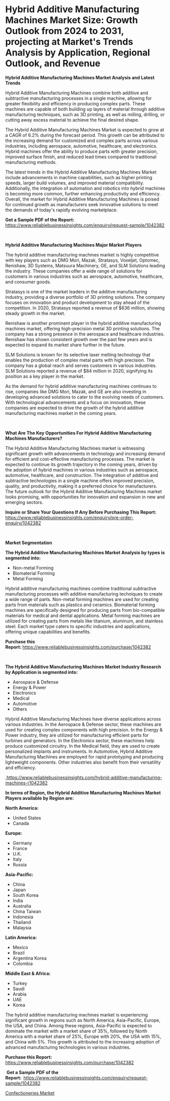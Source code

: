 <p><h1>Hybrid Additive Manufacturing Machines Market Size: Growth Outlook from 2024 to 2031, projecting at Market's Trends Analysis by Application, Regional Outlook, and Revenue</h1></p><p><strong>Hybrid Additive Manufacturing Machines Market Analysis and Latest Trends</strong></p>
<p><p>Hybrid Additive Manufacturing Machines combine both additive and subtractive manufacturing processes in a single machine, allowing for greater flexibility and efficiency in producing complex parts. These machines are capable of both building up layers of material through additive manufacturing techniques, such as 3D printing, as well as milling, drilling, or cutting away excess material to achieve the final desired shape.</p><p>The Hybrid Additive Manufacturing Machines Market is expected to grow at a CAGR of 6.2% during the forecast period. This growth can be attributed to the increasing demand for customized and complex parts across various industries, including aerospace, automotive, healthcare, and electronics. Hybrid machines offer the ability to produce parts with greater precision, improved surface finish, and reduced lead times compared to traditional manufacturing methods.</p><p>The latest trends in the Hybrid Additive Manufacturing Machines Market include advancements in machine capabilities, such as higher printing speeds, larger build volumes, and improved material compatibility. Additionally, the integration of automation and robotics into hybrid machines is becoming more common, further enhancing productivity and efficiency. Overall, the market for Hybrid Additive Manufacturing Machines is poised for continued growth as manufacturers seek innovative solutions to meet the demands of today's rapidly evolving marketplace.</p></p>
<p><strong>Get a Sample PDF of the Report:&nbsp;</strong> <a href="https://www.reliablebusinessinsights.com/enquiry/request-sample/1042382">https://www.reliablebusinessinsights.com/enquiry/request-sample/1042382</a></p>
<p>&nbsp;</p>
<p><strong>Hybrid Additive Manufacturing Machines Major Market Players</strong></p>
<p><p>The hybrid additive manufacturing machines market is highly competitive with key players such as DMG Mori, Mazak, Stratasys, Voxeljet, Optomec, Renishaw, 3D Systems, Matsuura Machinery, GE, and SLM Solutions leading the industry. These companies offer a wide range of solutions for customers in various industries such as aerospace, automotive, healthcare, and consumer goods.</p><p>Stratasys is one of the market leaders in the additive manufacturing industry, providing a diverse portfolio of 3D printing solutions. The company focuses on innovation and product development to stay ahead of the competition. In 2020, Stratasys reported a revenue of $636 million, showing steady growth in the market.</p><p>Renishaw is another prominent player in the hybrid additive manufacturing machines market, offering high-precision metal 3D printing solutions. The company has a strong presence in the aerospace and healthcare industries. Renishaw has shown consistent growth over the past few years and is expected to expand its market share further in the future.</p><p>SLM Solutions is known for its selective laser melting technology that enables the production of complex metal parts with high precision. The company has a global reach and serves customers in various industries. SLM Solutions reported a revenue of $84 million in 2020, signifying its position as a key player in the market.</p><p>As the demand for hybrid additive manufacturing machines continues to rise, companies like DMG Mori, Mazak, and GE are also investing in developing advanced solutions to cater to the evolving needs of customers. With technological advancements and a focus on innovation, these companies are expected to drive the growth of the hybrid additive manufacturing machines market in the coming years.</p></p>
<p>&nbsp;</p>
<p><strong>What Are The Key Opportunities For Hybrid Additive Manufacturing Machines Manufacturers?</strong></p>
<p><p>The Hybrid Additive Manufacturing Machines market is witnessing significant growth with advancements in technology and increasing demand for efficient and cost-effective manufacturing processes. The market is expected to continue its growth trajectory in the coming years, driven by the adoption of hybrid machines in various industries such as aerospace, automotive, healthcare, and construction. The integration of additive and subtractive technologies in a single machine offers improved precision, quality, and productivity, making it a preferred choice for manufacturers. The future outlook for the Hybrid Additive Manufacturing Machines market looks promising, with opportunities for innovation and expansion in new and emerging sectors.</p></p>
<p><strong>Inquire or Share Your Questions If Any Before Purchasing This Report:</strong> <a href="https://www.reliablebusinessinsights.com/enquiry/pre-order-enquiry/1042382">https://www.reliablebusinessinsights.com/enquiry/pre-order-enquiry/1042382</a></p>
<p>&nbsp;</p>
<p><strong>Market Segmentation</strong></p>
<p><strong>The Hybrid Additive Manufacturing Machines Market Analysis by types is segmented into:</strong></p>
<p><ul><li>Non-metal Forming</li><li>Biomaterial Forming</li><li>Metal Forming</li></ul></p>
<p><p>Hybrid additive manufacturing machines combine traditional subtractive manufacturing processes with additive manufacturing techniques to create a wide range of parts. Non-metal forming machines are used for creating parts from materials such as plastics and ceramics. Biomaterial forming machines are specifically designed for producing parts from bio-compatible materials for medical and dental applications. Metal forming machines are utilized for creating parts from metals like titanium, aluminum, and stainless steel. Each market type caters to specific industries and applications, offering unique capabilities and benefits.</p></p>
<p><strong>Purchase this Report:&nbsp;</strong><a href="https://www.reliablebusinessinsights.com/purchase/1042382">https://www.reliablebusinessinsights.com/purchase/1042382</a></p>
<p>&nbsp;</p>
<p><strong>The Hybrid Additive Manufacturing Machines Market Industry Research by Application is segmented into:</strong></p>
<p><ul><li>Aerospace & Defense</li><li>Energy & Power</li><li>Electronics</li><li>Medical</li><li>Automotive</li><li>Others</li></ul></p>
<p><p>Hybrid Additive Manufacturing Machines have diverse applications across various industries. In the Aerospace & Defense sector, these machines are used for creating complex components with high precision. In the Energy & Power industry, they are utilized for manufacturing efficient parts for turbines and generators. In the Electronics sector, these machines help produce customized circuitry. In the Medical field, they are used to create personalized implants and instruments. In Automotive, Hybrid Additive Manufacturing Machines are employed for rapid prototyping and producing lightweight components. Other industries also benefit from their versatility and efficiency.</p></p>
<p><a href="https://www.reliablebusinessinsights.com/hybrid-additive-manufacturing-machines-r1042382">&nbsp;https://www.reliablebusinessinsights.com/hybrid-additive-manufacturing-machines-r1042382</a></p>
<p><strong>In terms of Region, the Hybrid Additive Manufacturing Machines Market Players available by Region are:</strong></p>
<p>
    <p> <strong> North America: </strong>
        <ul>
            <li>United States</li>
            <li>Canada</li>
        </ul>
        </p> 
    <p> <strong> Europe: </strong>
        <ul>
            <li>Germany</li>
            <li>France</li>
            <li>U.K.</li>
            <li>Italy</li>
            <li>Russia</li>
        </ul>
        </p> 
    <p> <strong> Asia-Pacific: </strong>
        <ul>
            <li>China</li>
            <li>Japan</li>
            <li>South Korea</li>
            <li>India</li>
            <li>Australia</li>
            <li>China Taiwan</li>
            <li>Indonesia</li>
            <li>Thailand</li>
            <li>Malaysia</li>
        </ul>
        </p> 
    <p> <strong> Latin America: </strong>
        <ul>
            <li>Mexico</li>
            <li>Brazil</li>
            <li>Argentina Korea</li>
            <li>Colombia</li>
        </ul>
        </p> 
    <p> <strong> Middle East & Africa: </strong>
        <ul>
            <li>Turkey</li>
            <li>Saudi</li>
            <li>Arabia</li>
            <li>UAE</li>
            <li>Korea</li>
        </ul>
    </p>
    </p>
<p><p>The hybrid additive manufacturing machines market is experiencing significant growth in regions such as North America, Asia-Pacific, Europe, the USA, and China. Among these regions, Asia-Pacific is expected to dominate the market with a market share of 35%, followed by North America with a market share of 25%, Europe with 20%, the USA with 15%, and China with 5%. This growth is attributed to the increasing adoption of advanced manufacturing technologies in various industries.</p></p>
<p><strong>Purchase this Report: </strong><a href="https://www.reliablebusinessinsights.com/purchase/1042382">https://www.reliablebusinessinsights.com/purchase/1042382</a></p>
<p>&nbsp;<strong>Get a Sample PDF of the Report:&nbsp;&nbsp;</strong><a href="https://www.reliablebusinessinsights.com/enquiry/request-sample/1042382">https://www.reliablebusinessinsights.com/enquiry/request-sample/1042382</a></p>
<p><strong></strong></p>
<p><p><a href="https://github.com/kmtkihkn89/Market-Research-Report-List-1/blob/main/confectioneries-market.md">Confectioneries Market</a></p></p>